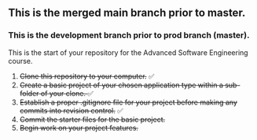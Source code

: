 ## This is the merged main branch prior to master.
### This is the development branch prior to prod branch (master).

This is the start of your repository for the Advanced Software Engineering course.
1. <s>Clone this repository to your computer.</s> ✅
2. <s>Create a basic project of your chosen application type within a sub-folder of your clone. </s> ✅
3. <s>Establish a proper .gitignore file for your project before making any commits into revision control.</s> ✅
4. <s>Commit the starter files for the basic project.</s>
5. <s>Begin work on your project features.</s>